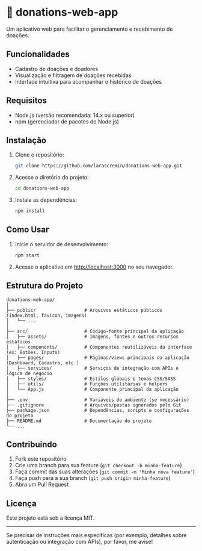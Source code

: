 # 🍼 donations-web-app

Um aplicativo web para facilitar o gerenciamento e recebimento de doações.


## Funcionalidades

- Cadastro de doações e doadores
- Visualização e filtragem de doações recebidas
- Interface intuitiva para acompanhar o histórico de doações

## Requisitos

- Node.js (versão recomendada: 14.x ou superior)
- npm (gerenciador de pacotes do Node.js)

## Instalação

1. Clone o repositório:
   ```bash
   git clone https://github.com/larascremin/donations-web-app.git
   ```
2. Acesse o diretório do projeto:
   ```bash
   cd donations-web-app
   ```
3. Instale as dependências:
   ```bash
   npm install
   ```

## Como Usar

1. Inicie o servidor de desenvolvimento:
   ```bash
   npm start
   ```
2. Acesse o aplicativo em [http://localhost:3000](http://localhost:3000) no seu navegador.

## Estrutura do Projeto

```
donations-web-app/
│
├── public/                  # Arquivos estáticos públicos (index.html, favicon, imagens)
│   └── ...
│
├── src/                     # Código-fonte principal da aplicação
│   ├── assets/              # Imagens, fontes e outros recursos estáticos
│   ├── components/          # Componentes reutilizáveis da interface (ex: Botões, Inputs)
│   ├── pages/               # Páginas/views principais da aplicação (Dashboard, Cadastro, etc.)
│   ├── services/            # Serviços de integração com APIs e lógica de negócio
│   ├── styles/              # Estilos globais e temas CSS/SASS
│   ├── utils/               # Funções utilitárias e helpers
│   └── App.js               # Componente principal da aplicação
│
├── .env                     # Variáveis de ambiente (se necessário)
├── .gitignore               # Arquivos/pastas ignorados pelo Git
├── package.json             # Dependências, scripts e configurações do projeto
├── README.md                # Documentação do projeto
└── ...
```

## Contribuindo

1. Fork este repositório
2. Crie uma branch para sua feature (`git checkout -b minha-feature`)
3. Faça commit das suas alterações (`git commit -m 'Minha nova feature'`)
4. Faça push para a sua branch (`git push origin minha-feature`)
5. Abra um Pull Request

## Licença

Este projeto está sob a licença MIT.

---

Se precisar de instruções mais específicas (por exemplo, detalhes sobre autenticação ou integração com APIs), por favor, me avise!
